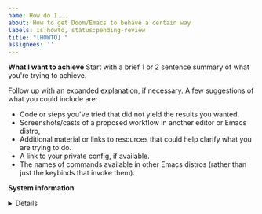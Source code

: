 ```yaml
---
name: How do I...
about: How to get Doom/Emacs to behave a certain way
labels: is:howto, status:pending-review
title: "[HOWTO] "
assignees: ''
---
```


**What I want to achieve**
Start with a brief 1 or 2 sentence summary of what you're trying to achieve.

Follow up with an expanded explanation, if necessary. A few suggestions of what
you could include are:
- Code or steps you've tried that did not yield the results you wanted.
- Screenshots/casts of a proposed workflow in another editor or Emacs distro,
- Additional material or links to resources that could help clarify what you are
  trying to do.
- A link to your private config, if available.
- The names of commands available in other Emacs distros (rather than just the
  keybinds that invoke them).


**System information**
<details><pre>
Include the output of `M-x doom/info` or `~/.emacs.d/bin/doom info` here.
</pre></details>
